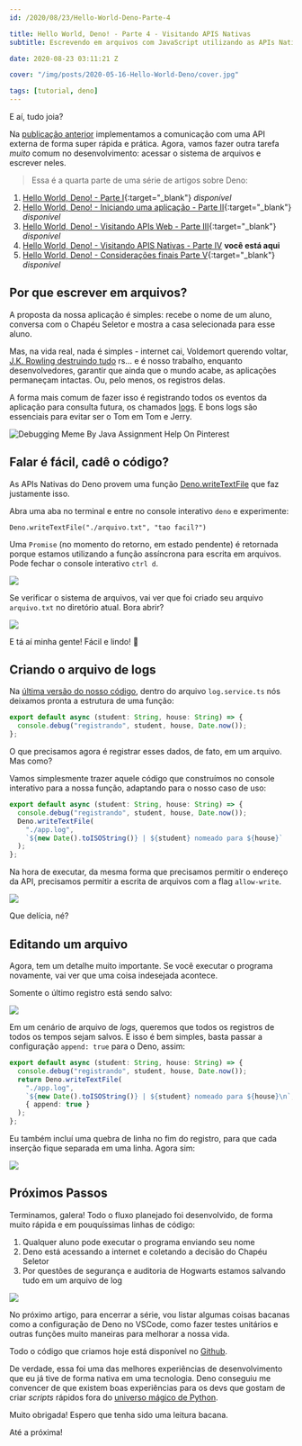 ```yaml
---
id: /2020/08/23/Hello-World-Deno-Parte-4

title: Hello World, Deno! - Parte 4 - Visitando APIS Nativas
subtitle: Escrevendo em arquivos com JavaScript utilizando as APIs Nativas de Deno 🦕

date: 2020-08-23 03:11:21 Z

cover: "/img/posts/2020-05-16-Hello-World-Deno/cover.jpg"

tags: [tutorial, deno]
---
```


E aí, tudo joia?

Na [publicação anterior](https://myreli.dev/blog/2020/06/29/Hello-World-Deno-Parte-3.html) implementamos a comunicação com uma API externa de forma super rápida e prática. Agora, vamos fazer outra tarefa _muito_ comum no desenvolvimento: acessar o sistema de arquivos e escrever neles.

> Essa é a quarta parte de uma série de artigos sobre Deno:

1. [Hello World, Deno! - Parte I](https://myreli.dev/blog/2020/05/16/Hello-World-Deno.html){:target="\_blank"} _disponível_
2. [Hello World, Deno! - Iniciando uma aplicação - Parte II](https://myreli.dev/blog/2020/05/18/Hello-World-Deno-Parte-2.html){:target="\_blank"} _disponível_
3. [Hello World, Deno! - Visitando APIs Web - Parte III](https://myreli.dev/blog/2020/06/29/Hello-World-Deno-Parte-3.html){:target="\_blank"} _disponível_
4. [Hello World, Deno! - Visitando APIS Nativas - Parte IV](<[#](https://myreli.dev/blog/2020/08/23/Hello-World-Deno-Parte-4.html)>) **você está aqui**
5. [Hello World, Deno! - Considerações finais Parte V](https://myreli.dev/blog/2020/11/03/Hello-World-Deno-Parte-5.html){:target="\_blank"} _disponível_

## Por que escrever em arquivos?

A proposta da nossa aplicação é simples: recebe o nome de um aluno, conversa com o Chapéu Seletor e mostra a casa selecionada para esse aluno.

Mas, na vida real, nada é simples - internet cai, Voldemort querendo voltar, [J.K. Rowling destruindo tudo](https://www.forbes.com/sites/danidiplacido/2020/06/07/jk-rowling-is-destroying-her-legacy-one-tweet-at-a-time/#51c06fa412c7) rs... e é nosso trabalho, enquanto desenvolvedores, garantir que ainda que o mundo acabe, as aplicações permaneçam intactas. Ou, pelo menos, os registros delas.

A forma mais comum de fazer isso é registrando todos os eventos da aplicação para consulta futura, os chamados [logs](https://pt.wikipedia.org/wiki/Log_de_dados). E bons logs são essenciais para evitar ser o Tom em Tom e Jerry.

![Debugging Meme By Java Assignment Help On Pinterest](https://i.vgy.me/YMC3tc.png)

## Falar é fácil, cadê o código?

As APIs Nativas do Deno provem uma função [Deno.writeTextFile](https://doc.deno.land/builtin/stable#Deno.writeTextFile) que faz justamente isso.

Abra uma aba no terminal e entre no console interativo `deno` e experimente:

```shell
Deno.writeTextFile("./arquivo.txt", "tao facil?")
```

Uma `Promise` (no momento do retorno, em estado pendente) é retornada porque estamos utilizando a função assíncrona para escrita em arquivos. Pode fechar o console interativo `ctrl d`.

![](https://i.vgy.me/3398dz.png)

Se verificar o sistema de arquivos, vai ver que foi criado seu arquivo `arquivo.txt` no diretório atual. Bora abrir?

![](https://i.vgy.me/DQ5xyV.png)

E tá aí minha gente! Fácil e lindo! 🙂

## Criando o arquivo de logs

Na [última versão do nosso código](https://myreli.dev/blog/2020/06/29/Hello-World-Deno-Parte-3.html), dentro do arquivo `log.service.ts` nós deixamos pronta a estrutura de uma função:

```typescript
export default async (student: String, house: String) => {
  console.debug("registrando", student, house, Date.now());
};
```

O que precisamos agora é registrar esses dados, de fato, em um arquivo. Mas como?

Vamos simplesmente trazer aquele código que construímos no console interativo para a nossa função, adaptando para o nosso caso de uso:

```typescript
export default async (student: String, house: String) => {
  console.debug("registrando", student, house, Date.now());
  Deno.writeTextFile(
    "./app.log",
    `${new Date().toISOString()} | ${student} nomeado para ${house}`
  );
};
```

Na hora de executar, da mesma forma que precisamos permitir o endereço da API, precisamos permitir a escrita de arquivos com a flag `allow-write`.

![](https://i.vgy.me/LyCCT7.png)

Que delícia, né?

## Editando um arquivo

Agora, tem um detalhe muito importante. Se você executar o programa novamente, vai ver que uma coisa indesejada acontece.

Somente o último registro está sendo salvo:

![](https://i.vgy.me/a34Pjs.png)

Em um cenário de arquivo de _logs,_ queremos que todos os registros de todos os tempos sejam salvos. E isso é bem simples, basta passar a configuração `append: true` para o Deno, assim:

```typescript
export default async (student: String, house: String) => {
  console.debug("registrando", student, house, Date.now());
  return Deno.writeTextFile(
    "./app.log",
    `${new Date().toISOString()} | ${student} nomeado para ${house}\n`,
    { append: true }
  );
};
```

Eu também incluí uma quebra de linha no fim do registro, para que cada inserção fique separada em uma linha. Agora sim:

![](https://i.vgy.me/b37Vkl.png)

## Próximos Passos

Terminamos, galera! Todo o fluxo planejado foi desenvolvido, de forma muito rápida e em pouquíssimas linhas de código:

1. Qualquer aluno pode executar o programa enviando seu nome
2. Deno está acessando a internet e coletando a decisão do Chapéu Seletor
3. Por questões de segurança e auditoria de Hogwarts estamos salvando tudo em um arquivo de log

![](https://i.vgy.me/yoRMRq.png)

No próximo artigo, para encerrar a série, vou listar algumas coisas bacanas como a configuração de Deno no VSCode, como fazer testes unitários e outras funções muito maneiras para melhorar a nossa vida.

Todo o código que criamos hoje está disponível no [Github](https://github.com/myreli/hello-deno-harry-potter/tree/hello-native-apis).

De verdade, essa foi uma das melhores experiências de desenvolvimento que eu já tive de forma nativa em uma tecnologia. Deno conseguiu me convencer de que existem boas experiências para os devs que gostam de criar _scripts_ rápidos fora do [universo mágico de Python](https://medium.com/swlh/why-you-should-use-python-to-script-8f1d591cf2c1).

Muito obrigada! Espero que tenha sido uma leitura bacana.

Até a próxima!
